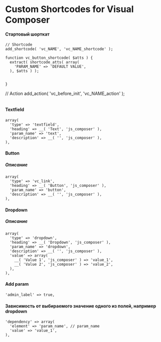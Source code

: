 # Custom Shortcodes for Visual Composer

#### Стартовый шорткат

```
// Shortcode
add_shortcode( 'vc_NAME', 'vc_NAME_shortcode' );

function vc_button_shortcode( $atts ) {
  extract( shortcode_atts( array(
    'PARAM_NAME' => 'DEFAULT VALUE',
  ), $atts ) );


}

```
// Action
add_action( 'vc_before_init', 'vc_NAME_action' );


```

```
#### Textfield
```
array(
  'type' => 'textfield',
  'heading' => __( 'Text', 'js_composer' ),
  'param_name' => 'text',
  'description' => __( '', 'js_composer' ),
),
```
#### Button 
##### Описание
```
array(
  'type' => 'vc_link',
  'heading' => __( 'Button', 'js_composer' ),
  'param_name' => 'button',
  'description' => __( '', 'js_composer' ),
),
```

#### Dropdown
##### Описание
```
array(
  'type' => 'dropdown',
  'heading' => __( 'Dropdown', 'js_composer' ),
  'param_name' => 'dropdown',
  'description' => __( '', 'js_composer' ),
  'value' => array(
    __( 'Value 1', 'js_composer' ) => 'value_1',
    __( 'Value 2', 'js_composer' ) => 'value_2',
  ),
),
```

#### Add param 
`'admin_label' => true,`

#### Зависимость от выбираемого значение одного из полей, например dropdown
```
'dependency' => array(
  'element' => 'param_name', // param_name
  'value' => 'value_1',
),
```